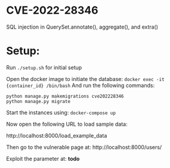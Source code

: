 # CVE-2022-28346
SQL injection in QuerySet.annotate(), aggregate(), and extra()

# Setup:
Run `./setup.sh` for initial setup

Open the docker image to initiate the database:
`docker exec -it {container_id} /bin/bash`
And run the following commands:
```
python manage.py makemigrations cve202228346
python manage.py migrate
```

Start the instances using: 
`docker-compose up`

Now open the following URL to load sample data:

http://localhost:8000/load_example_data

Then go to the vulnerable page at:
http://localhost:8000/users/

Exploit the parameter at:
**todo**
